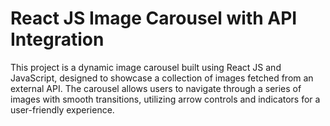 # React JS Image Carousel with API Integration

This project is a dynamic image carousel built using React JS and JavaScript, designed to showcase a collection of images fetched from an external API. The carousel allows users to navigate through a series of images with smooth transitions, utilizing arrow controls and indicators for a user-friendly experience.
